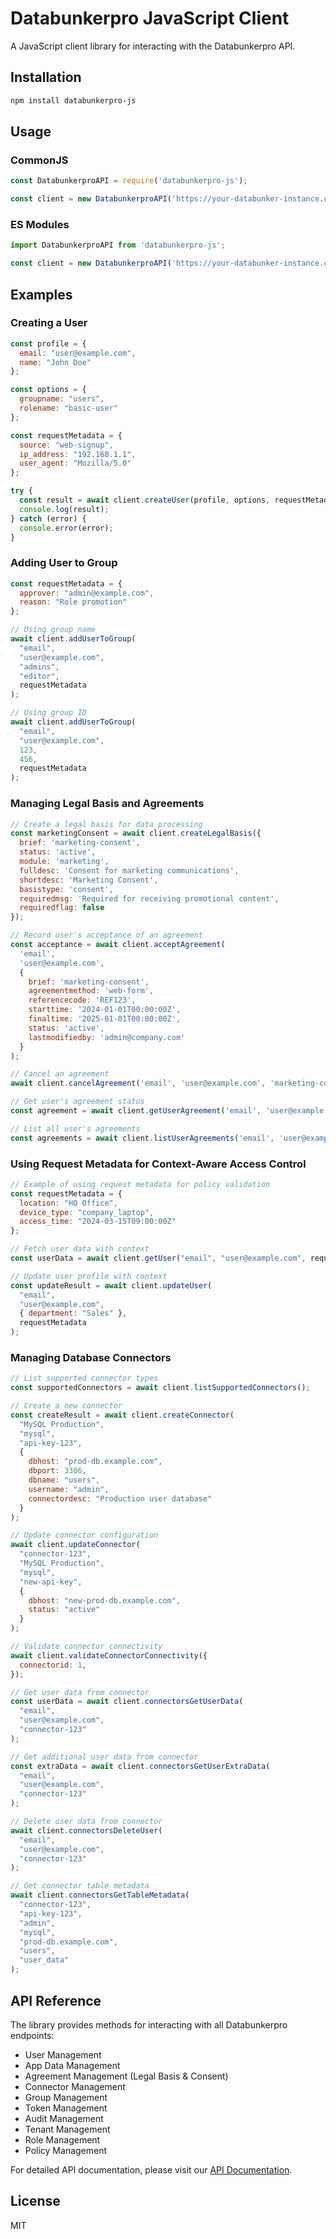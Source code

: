 # Databunkerpro JavaScript Client

A JavaScript client library for interacting with the Databunkerpro API.

## Installation

```bash
npm install databunkerpro-js
```

## Usage

### CommonJS
```javascript
const DatabunkerproAPI = require('databunkerpro-js');

const client = new DatabunkerproAPI('https://your-databunker-instance.com', 'your-token');
```

### ES Modules
```javascript
import DatabunkerproAPI from 'databunkerpro-js';

const client = new DatabunkerproAPI('https://your-databunker-instance.com', 'your-token');
```

## Examples

### Creating a User
```javascript
const profile = {
  email: "user@example.com",
  name: "John Doe"
};

const options = {
  groupname: "users",
  rolename: "basic-user"
};

const requestMetadata = {
  source: "web-signup",
  ip_address: "192.168.1.1",
  user_agent: "Mozilla/5.0"
};

try {
  const result = await client.createUser(profile, options, requestMetadata);
  console.log(result);
} catch (error) {
  console.error(error);
}
```

### Adding User to Group
```javascript
const requestMetadata = {
  approver: "admin@example.com",
  reason: "Role promotion"
};

// Using group name
await client.addUserToGroup(
  "email",
  "user@example.com",
  "admins",
  "editor",
  requestMetadata
);

// Using group ID
await client.addUserToGroup(
  "email",
  "user@example.com",
  123,
  456,
  requestMetadata
);
```

### Managing Legal Basis and Agreements
```javascript
// Create a legal basis for data processing
const marketingConsent = await client.createLegalBasis({
  brief: 'marketing-consent',
  status: 'active',
  module: 'marketing',
  fulldesc: 'Consent for marketing communications',
  shortdesc: 'Marketing Consent',
  basistype: 'consent',
  requiredmsg: 'Required for receiving promotional content',
  requiredflag: false
});

// Record user's acceptance of an agreement
const acceptance = await client.acceptAgreement(
  'email',
  'user@example.com',
  {
    brief: 'marketing-consent',
    agreementmethod: 'web-form',
    referencecode: 'REF123',
    starttime: '2024-01-01T00:00:00Z',
    finaltime: '2025-01-01T00:00:00Z',
    status: 'active',
    lastmodifiedby: 'admin@company.com'
  }
);

// Cancel an agreement
await client.cancelAgreement('email', 'user@example.com', 'marketing-consent');

// Get user's agreement status
const agreement = await client.getUserAgreement('email', 'user@example.com', 'marketing-consent');

// List all user's agreements
const agreements = await client.listUserAgreements('email', 'user@example.com');
```

### Using Request Metadata for Context-Aware Access Control
```javascript
// Example of using request metadata for policy validation
const requestMetadata = {
  location: "HQ Office",
  device_type: "company_laptop",
  access_time: "2024-03-15T09:00:00Z"
};

// Fetch user data with context
const userData = await client.getUser("email", "user@example.com", requestMetadata);

// Update user profile with context
const updateResult = await client.updateUser(
  "email",
  "user@example.com",
  { department: "Sales" },
  requestMetadata
);
```

### Managing Database Connectors
```javascript
// List supported connector types
const supportedConnectors = await client.listSupportedConnectors();

// Create a new connector
const createResult = await client.createConnector(
  "MySQL Production",
  "mysql",
  "api-key-123",
  {
    dbhost: "prod-db.example.com",
    dbport: 3306,
    dbname: "users",
    username: "admin",
    connectordesc: "Production user database"
  }
);

// Update connector configuration
await client.updateConnector(
  "connector-123",
  "MySQL Production",
  "mysql",
  "new-api-key",
  {
    dbhost: "new-prod-db.example.com",
    status: "active"
  }
);

// Validate connector connectivity
await client.validateConnectorConnectivity({
  connectorid: 1,
});

// Get user data from connector
const userData = await client.connectorsGetUserData(
  "email",
  "user@example.com",
  "connector-123"
);

// Get additional user data from connector
const extraData = await client.connectorsGetUserExtraData(
  "email",
  "user@example.com",
  "connector-123"
);

// Delete user data from connector
await client.connectorsDeleteUser(
  "email",
  "user@example.com",
  "connector-123"
);

// Get connector table metadata
await client.connectorsGetTableMetadata(
  "connector-123",
  "api-key-123",
  "admin",
  "mysql",
  "prod-db.example.com",
  "users",
  "user_data"
);
```

## API Reference

The library provides methods for interacting with all Databunkerpro endpoints:

- User Management
- App Data Management
- Agreement Management (Legal Basis & Consent)
- Connector Management
- Group Management
- Token Management
- Audit Management
- Tenant Management
- Role Management
- Policy Management

For detailed API documentation, please visit our [API Documentation](https://databunker.com/docs).

## License

MIT